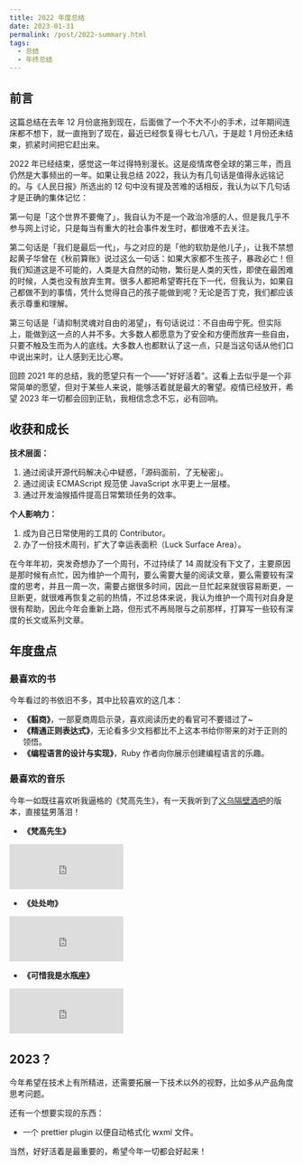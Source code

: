 ```yaml
---
title: 2022 年度总结
date: 2023-01-31
permalink: /post/2022-summary.html
tags: 
  - 总结
  - 年终总结
---
```


## 前言

这篇总结在去年 12 月份底拖到现在，后面做了一个不大不小的手术，过年期间连床都不想下，就一直拖到了现在，最近已经恢复得七七八八，于是趁 1 月份还未结束，抓紧时间把它赶出来。

2022 年已经结束，感觉这一年过得特别漫长。这是疫情席卷全球的第三年，而且仍然是大事频出的一年。如果让我总结 2022，我认为有几句话是值得永远铭记的。与《人民日报》所选出的 12 句中没有提及苦难的话相反，我认为以下几句话才是正确的集体记忆：

第一句是「这个世界不要俺了」，我自认为不是一个政治冷感的人，但是我几乎不参与网上讨论，只是每当有重大的社会事件发生时，都很难不去关注。

第二句话是「我们是最后一代」，与之对应的是「他的软肋是他儿子」，让我不禁想起黄子华曾在《秋前算账》说过这么一句话：如果大家都不生孩子，暴政必亡！但我们知道这是不可能的，人类是大自然的动物，繁衍是人类的天性，即使在最困难的时候，人类也没有放弃生育。很多人都把希望寄托在下一代，但我认为，如果自己都做不到的事情，凭什么觉得自己的孩子能做到呢？无论是否丁克，我们都应该表示尊重和理解。

第三句话是「请抑制灵魂对自由的渴望」，有句话说过：不自由毋宁死。但实际上，能做到这一点的人并不多。大多数人都愿意为了安全和方便而放弃一些自由，只要不触及生而为人的底线。大多数人也都默认了这一点，只是当这句话从他们口中说出来时，让人感到无比心寒。

回顾 2021 年的总结，我的愿望只有一个——"好好活着"。这看上去似乎是一个非常简单的愿望，但对于某些人来说，能够活着就是最大的奢望。疫情已经放开，希望 2023 年一切都会回到正轨，我相信念念不忘，必有回响。

## 收获和成长

**技术层面：**

1. 通过阅读开源代码解决心中疑惑，「源码面前，了无秘密」。
2. 通过阅读 ECMAScript 规范使 JavaScript 水平更上一层楼。
3. 通过开发油猴插件提高日常繁琐任务的效率。



**个人影响力：**

1. 成为自己日常使用的工具的 Contributor。
2. 办了一份技术周刊，扩大了幸运表面积（Luck Surface Area）。



在今年年初，突发奇想办了一个周刊，不过持续了 14 周就没有下文了，主要原因是那时候有点忙，因为维护一个周刊，要么需要大量的阅读文章，要么需要较有深度的思考，并且一周一次，需要占据很多时间，因此一旦忙起来就很容易断更，一旦断更，就很难再恢复之前的热情，不过总体来说，我认为维护一个周刊对自身是很有帮助，因此今年会重新上路，但形式不再局限与之前那样，打算写一些较有深度的长文或系列文章。

## 年度盘点

### 最喜欢的书

今年看过的书依旧不多，其中比较喜欢的这几本：

- **《翦商》**，一部夏商周启示录，喜欢阅读历史的看官可不要错过了~
- **《精通正则表达式》**，无论看多少文档都比不上这本书给你带来的对于正则的领悟。
- **《编程语言的设计与实现》**，Ruby 作者向你展示创建编程语言的乐趣。

### 最喜欢的音乐

今年一如既往喜欢听我逼格的《梵高先生》，有一天我听到了[义乌隔壁酒吧](https://www.youtube.com/watch?v=725WGspTJqI&ab_channel=infinite3321)的版本，直接猛男落泪！

- **《梵高先生》**

<iframe src="https://open.spotify.com/embed/track/572mdcKFCEMVgtSELmoIuU?utm_source=generator" width="40%" height="80" frameBorder="0" allowfullscreen="" allow="autoplay; clipboard-write; encrypted-media; fullscreen; picture-in-picture"></iframe>

- **《处处吻》**

<iframe src="https://open.spotify.com/embed/track/7scQnPn4YQGV8ZgtDNcdu5?utm_source=generator" width="40%" height="80" frameBorder="0" allowfullscreen="" allow="autoplay; clipboard-write; encrypted-media; fullscreen; picture-in-picture"></iframe>

- **《可惜我是水瓶座》**

<iframe src="https://open.spotify.com/embed/track/1sWUT5hSawhEctQEQrVQdn?utm_source=generator" width="40%" height="80" frameBorder="0" allowfullscreen="" allow="autoplay; clipboard-write; encrypted-media; fullscreen; picture-in-picture"></iframe>

## 2023？

今年希望在技术上有所精进，还需要拓展一下技术以外的视野，比如多从产品角度思考问题。

还有一个想要实现的东西：

- 一个 prettier plugin 以便自动格式化 wxml 文件。

当然，好好活着是最重要的，希望今年一切都会好起来！
